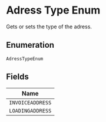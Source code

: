 
# Adress Type Enum

Gets or sets the type of the adress.

## Enumeration

`AdressTypeEnum`

## Fields

| Name |
|  --- |
| `INVOICEADDRESS` |
| `LOADINGADDRESS` |

